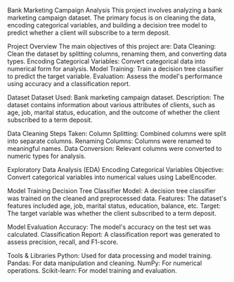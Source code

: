 Bank Marketing Campaign Analysis
This project involves analyzing a bank marketing campaign dataset. The primary focus is on cleaning the data, encoding categorical variables, and building a decision tree model to predict whether a client will subscribe to a term deposit.

Project Overview
The main objectives of this project are: Data Cleaning: Clean the dataset by splitting columns, renaming them, and converting data types. Encoding Categorical Variables: Convert categorical data into numerical form for analysis. Model Training: Train a decision tree classifier to predict the target variable. Evaluation: Assess the model's performance using accuracy and a classification report.

Dataset
Dataset Used: Bank marketing campaign dataset. Description: The dataset contains information about various attributes of clients, such as age, job, marital status, education, and the outcome of whether the client subscribed to a term deposit.

Data Cleaning
Steps Taken: Column Splitting: Combined columns were split into separate columns. Renaming Columns: Columns were renamed to meaningful names. Data Conversion: Relevant columns were converted to numeric types for analysis.

Exploratory Data Analysis (EDA)
Encoding Categorical Variables Objective: Convert categorical variables into numerical values using LabelEncoder.

Model Training
Decision Tree Classifier Model: A decision tree classifier was trained on the cleaned and preprocessed data. Features: The dataset's features included age, job, marital status, education, balance, etc. Target: The target variable was whether the client subscribed to a term deposit.

Model Evaluation
Accuracy: The model's accuracy on the test set was calculated. Classification Report: A classification report was generated to assess precision, recall, and F1-score.

Tools & Libraries
Python: Used for data processing and model training. Pandas: For data manipulation and cleaning. NumPy: For numerical operations. Scikit-learn: For model training and evaluation.
